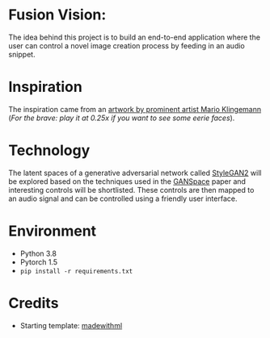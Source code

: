 # Fusion Vision:
The idea behind this project is to build an end-to-end application where the user can control a novel image creation process by feeding in an audio snippet.

# Inspiration
The inspiration came from an [artwork by prominent artist Mario Klingemann](https://youtu.be/A6bo_mIOto0) (*For the brave: play it at 0.25x if you want to see some eerie faces*).

# Technology
The latent spaces of a generative adversarial network called [StyleGAN2](https://github.com/NVlabs/stylegan2) will be explored based on the techniques used in the [GANSpace](https://github.com/harskish/ganspace) paper and interesting controls will be shortlisted. These controls are then mapped to an audio signal and can be controlled using a friendly user interface.

# Environment
- Python 3.8
- Pytorch 1.5
- `pip install -r requirements.txt`

# Credits
- Starting template: [madewithml](https://github.com/madewithml/e2e-ml-app-pytorch)